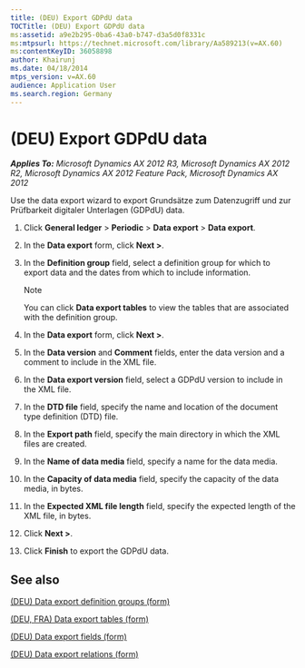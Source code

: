 ```yaml
---
title: (DEU) Export GDPdU data
TOCTitle: (DEU) Export GDPdU data
ms:assetid: a9e2b295-0ba6-43a0-b747-d3a5d0f8331c
ms:mtpsurl: https://technet.microsoft.com/library/Aa589213(v=AX.60)
ms:contentKeyID: 36058898
author: Khairunj
ms.date: 04/18/2014
mtps_version: v=AX.60
audience: Application User
ms.search.region: Germany
---
```


# (DEU) Export GDPdU data 


_**Applies To:** Microsoft Dynamics AX 2012 R3, Microsoft Dynamics AX 2012 R2, Microsoft Dynamics AX 2012 Feature Pack, Microsoft Dynamics AX 2012_

Use the data export wizard to export Grundsätze zum Datenzugriff und zur Prüfbarkeit digitaler Unterlagen (GDPdU) data.

1.  Click **General ledger** \> **Periodic** \> **Data export** \> **Data export**.

2.  In the **Data export** form, click **Next \>**.

3.  In the **Definition group** field, select a definition group for which to export data and the dates from which to include information.
    

    > [!NOTE]
    > <P>You can click <STRONG>Data export tables</STRONG> to view the tables that are associated with the definition group.</P>



4.  In the **Data export** form, click **Next \>**.

5.  In the **Data version** and **Comment** fields, enter the data version and a comment to include in the XML file.

6.  In the **Data export version** field, select a GDPdU version to include in the XML file.

7.  In the **DTD file** field, specify the name and location of the document type definition (DTD) file.

8.  In the **Export path** field, specify the main directory in which the XML files are created.

9.  In the **Name of data media** field, specify a name for the data media.

10. In the **Capacity of data media** field, specify the capacity of the data media, in bytes.

11. In the **Expected XML file length** field, specify the expected length of the XML file, in bytes.

12. Click **Next \>**.

13. Click **Finish** to export the GDPdU data.

## See also

[(DEU) Data export definition groups (form)](https://technet.microsoft.com/library/aa615425\(v=ax.60\))

[(DEU, FRA) Data export tables (form)](https://technet.microsoft.com/library/aa571461\(v=ax.60\))

[(DEU) Data export fields (form)](https://technet.microsoft.com/library/aa596357\(v=ax.60\))

[(DEU) Data export relations (form)](https://technet.microsoft.com/library/aa620743\(v=ax.60\))

  


